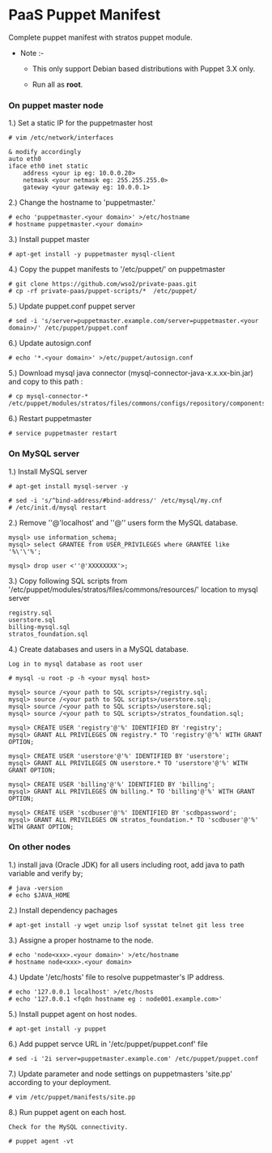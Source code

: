 PaaS Puppet Manifest
==============

Complete puppet manifest with stratos puppet module. 

* Note :-

    + This only support Debian based distributions with Puppet 3.X only.
    
    + Run all as __root__.


### On puppet master node 

1.) Set a static IP for the puppetmaster host

    # vim /etc/network/interfaces
     
    & modify accordingly 
    auto eth0
    iface eth0 inet static
        address <your ip eg: 10.0.0.20>
        netmask <your netmask eg: 255.255.255.0>
        gateway <your gateway eg: 10.0.0.1>

2.) Change the hostname to 'puppetmaster.<your domain>' 

    # echo 'puppetmaster.<your domain>' >/etc/hostname
    # hostname puppetmaster.<your domain>

3.) Install puppet master

    # apt-get install -y puppetmaster mysql-client 

4.) Copy the puppet manifests to '/etc/puppet/' on puppetmaster

    # git clone https://github.com/wso2/private-paas.git
    # cp -rf private-paas/puppet-scripts/*  /etc/puppet/

5.) Update puppet.conf puppet server

    # sed -i 's/server=puppetmaster.example.com/server=puppetmaster.<your domain>/' /etc/puppet/puppet.conf 
    
6.) Update autosign.conf

    # echo '*.<your domain>' >/etc/puppet/autosign.conf

5.) Download mysql java connector (mysql-connector-java-x.x.xx-bin.jar) and copy to this path :

    # cp mysql-connector-* /etc/puppet/modules/stratos/files/commons/configs/repository/components/lib/

6.) Restart puppetmaster

    # service puppetmaster restart


### On MySQL server

1.) Install MySQL server

    # apt-get install mysql-server -y
     
    # sed -i 's/^bind-address/#bind-address/' /etc/mysql/my.cnf
    # /etc/init.d/mysql restart

2.) Remove ''@'localhost' and ''@'<mysql server hostname>' users form the MySQL database.

    mysql> use information_schema;
    mysql> select GRANTEE from USER_PRIVILEGES where GRANTEE like '%\'\'%';
     
    mysql> drop user <''@'XXXXXXXX'>;

3.) Copy following SQL scripts from '/etc/puppet/modules/stratos/files/commons/resources/' location 
    to mysql server

    registry.sql
    userstore.sql
    billing-mysql.sql
    stratos_foundation.sql
    
4.) Create databases and users in a MySQL database.

    Log in to mysql database as root user 
     
    # mysql -u root -p -h <your mysql host>
     
    mysql> source /<your path to SQL scripts>/registry.sql; 
    mysql> source /<your path to SQL scripts>/userstore.sql;
    mysql> source /<your path to SQL scripts>/userstore.sql;
    mysql> source /<your path to SQL scripts>/stratos_foundation.sql;
     
    mysql> CREATE USER 'registry'@'%' IDENTIFIED BY 'registry';
    mysql> GRANT ALL PRIVILEGES ON registry.* TO 'registry'@'%' WITH GRANT OPTION;
     
    mysql> CREATE USER 'userstore'@'%' IDENTIFIED BY 'userstore';
    mysql> GRANT ALL PRIVILEGES ON userstore.* TO 'userstore'@'%' WITH GRANT OPTION;
     
    mysql> CREATE USER 'billing'@'%' IDENTIFIED BY 'billing';
    mysql> GRANT ALL PRIVILEGES ON billing.* TO 'billing'@'%' WITH GRANT OPTION;
     
    mysql> CREATE USER 'scdbuser'@'%' IDENTIFIED BY 'scdbpassword';
    mysql> GRANT ALL PRIVILEGES ON stratos_foundation.* TO 'scdbuser'@'%' WITH GRANT OPTION;

### On other nodes

1.) install java (Oracle JDK) for all users including root, add java to path variable and verify by;

    # java -version
    # echo $JAVA_HOME

2.) Install dependency pachages

    # apt-get install -y wget unzip lsof sysstat telnet git less tree

3.) Assigne a proper hostname to the node.

    # echo 'node<xxx>.<your domain>' >/etc/hostname
    # hostname node<xxx>.<your domain>

4.) Update '/etc/hosts' file to resolve puppetmaster's IP address.

    # echo '127.0.0.1 localhost' >/etc/hosts
    # echo '127.0.0.1 <fqdn hostname eg : node001.example.com>'

5.) Install puppet agent on host nodes.

    # apt-get install -y puppet

6.) Add puppet servce URL in '/etc/puppet/puppet.conf' file

    # sed -i '2i server=puppetmaster.example.com' /etc/puppet/puppet.conf

7.) Update parameter and node settings on puppetmasters 'site.pp' according to your deployment.

    # vim /etc/puppet/manifests/site.pp 

8.) Run puppet agent on each host.

    Check for the MySQL connectivity.
     
    # puppet agent -vt

